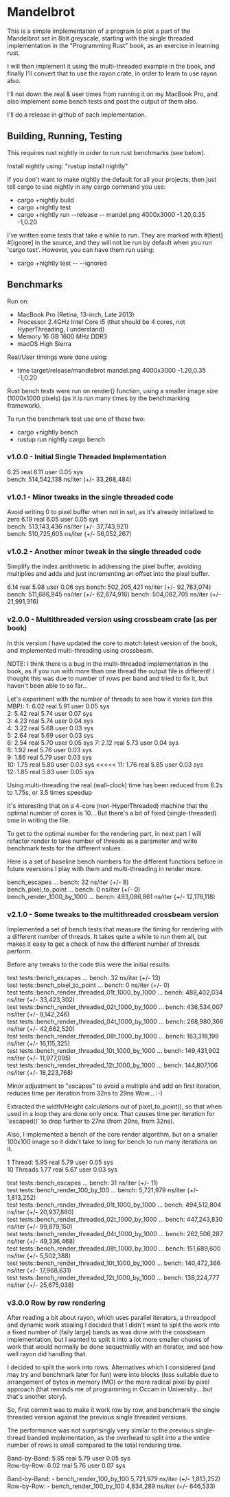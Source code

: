 # Mandelbrot

This is a simple implementation of a program to plot a part of the Mandelbrot set in 8bit greyscale, 
starting with the single threaded implementation in the "Programming Rust" book, as an exercise in learning rust.

I will then implement it using the multi-threaded example in the book, and finally
I'll convert that to use the rayon crate, in order to learn to use rayon also.

I'll not down the real & user times from running it on my MacBook Pro, and also
implement some bench tests and post the output of them also.

I'll do a release in github of each implementation.

## Building, Running, Testing
This requires rust nightly in order to run rust benchmarks (see below).

Install nightly using: "rustup install nightly"

If you don't want to make nightly the default for all your projects, then just tell cargo to use nightly in
any cargo command you use:
- cargo +nightly build
- cargo +nightly test
- cargo +nightly run --release -- mandel.png 4000x3000 -1.20,0.35 -1,0.20

I've written some tests that take a while to run. They are marked with #[test] #[ignore] in the
source, and they will not be run by default when you run 'cargo test'. 
However, you can have them run using:
- cargo +nightly test -- --ignored

## Benchmarks
Run on:
- MacBook Pro (Retina, 13-inch, Late 2013)
- Processor 2.4GHz Intel Core i5  (that should be 4 cores, not HyperThreading, I understand)
- Memory 16 GB 1600 MHz DDR3
- macOS High Sierra

Real/User timings were done using:
- time target/release/mandlebrot mandel.png 4000x3000 -1.20,0.35 -1,0.20

Rust bench tests were run on render() function, using a smaller image size (1000x1000 pixels)
(as it is run many times by the benchmarking framework).

To run the benchmark test use one of these two: 
- cargo +nightly bench
- rustup run nightly cargo bench

### v1.0.0 - Initial Single Threaded Implementation
6.25 real         6.11 user         0.05 sys  
bench: 514,542,138 ns/iter (+/- 33,268,484)  

### v1.0.1 - Minor tweaks in the single threaded code
Avoid writing 0 to pixel buffer when not in set, as it's already initialized to zero
6.19 real         6.05 user         0.05 sys  
bench: 513,143,436 ns/iter (+/- 37,743,921)  
bench: 510,725,605 ns/iter (+/- 56,052,267)  

### v1.0.2 - Another minor tweak in the single threaded code
Simplify the index arrithmetic in addressing the pixel buffer, avoiding 
multiplies and adds and just incrementing an offset into the pixel buffer.

6.14 real         5.98 user         0.06 sys
bench: 502,205,421 ns/iter (+/- 92,783,074)
bench: 511,686,945 ns/iter (+/- 62,674,916)
bench: 504,082,705 ns/iter (+/- 21,991,316)

### v2.0.0 - Multithreaded version using crossbeam crate (as per book)
In this version I have updated the core to match latest version of the book, 
and implemented multi-threading using crossbeam.

NOTE: I think there is a bug in the multi-threaded implementation in the book, as if you run with more than one
thread the output file is different! I thought this was due to number of rows per band and tried to fix it, but 
haven't been able to so far...

Let's experiment with the number of threads to see how it varies (on this MBP):
 1: 6.02 real         5.91 user         0.05 sys  
 2: 5.42 real         5.74 user         0.07 sys  
 3: 4.23 real         5.74 user         0.04 sys  
 4: 3.22 real         5.68 user         0.03 sys  
 5: 2.64 real         5.69 user         0.03 sys  
 6: 2.54 real         5.70 user         0.05 sys
 7: 2.12 real         5.73 user         0.04 sys  
 8: 1.92 real         5.76 user         0.03 sys  
 9: 1.86 real         5.79 user         0.03 sys  
10: 1.75 real         5.80 user         0.03 sys  <<<<<
11: 1.76 real         5.85 user         0.03 sys  
12: 1.85 real         5.83 user         0.05 sys  
 
Using multi-threading the real (wall-clock) time has been reduced from 6.2s to 1.75s, 
or 3.5 times speedup

It's interesting that on a 4-core (non-HyperThreaded) machine that the optimal number of cores
is 10... But there's a bit of fixed (single-threaded) time in writing the file. 

To get to the optimal number for the rendering part, in next part I will refactor render to
take number of threads as a parameter and write benchmark tests for the different values.

Here is a set of baseline bench numbers for the different functions before in future veersions
I play with them and multi-threading in render more.

bench_escapes             ... bench:          32 ns/iter (+/- 8)  
bench_pixel_to_point      ... bench:           0 ns/iter (+/- 0)  
bench_render_1000_by_1000 ... bench: 493,086,861 ns/iter (+/- 12,176,118)  

### v2.1.0 - Some tweaks to the multithreaded crossbeam version
Implemented a set of bench tests that measure the timing for rendering with a different number
of threads. It takes quite a while to run them all, but makes it easy to get a check
of how the different number of threads perform.

Before any tweaks to the code this were the initial results:

test tests::bench_escapes                          ... bench:          32 ns/iter (+/- 13)  
test tests::bench_pixel_to_point                   ... bench:           0 ns/iter (+/- 0)  
test tests::bench_render_threaded_01t_1000_by_1000 ... bench: 488,402,034 ns/iter (+/- 33,423,302)  
test tests::bench_render_threaded_02t_1000_by_1000 ... bench: 436,534,007 ns/iter (+/- 9,142,246)  
test tests::bench_render_threaded_04t_1000_by_1000 ... bench: 268,980,366 ns/iter (+/- 42,662,520)  
test tests::bench_render_threaded_08t_1000_by_1000 ... bench: 163,316,199 ns/iter (+/- 16,115,325)  
test tests::bench_render_threaded_10t_1000_by_1000 ... bench: 149,431,902 ns/iter (+/- 11,977,095)  
test tests::bench_render_threaded_12t_1000_by_1000 ... bench: 144,807,106 ns/iter (+/- 18,223,768)  


Minor adjustment to "escapes" to avoid a multiple and add on first iteration,
reduces time per iteration from 32ns to 29ns Wow... :-) 

Extracted the width/Height calculations out of pixel_to_point(), so that when used in a loop they are
done only once.
That causes time per iteration for 'escaped()' to drop further to 27ns (from 29ns, from 32ns).

Also, I implemented a bench of the core render algorithm, but on a smaller 100x100 image
so it didn't take to long for bench to run many iterations on it.

1  Thread: 5.95 real         5.79 user         0.05 sys  
10 Threads 1.77 real         5.67 user         0.03 sys  

test tests::bench_escapes                          ... bench:          31 ns/iter (+/- 11)  
test tests::bench_render_100_by_100                ... bench:   5,721,979 ns/iter (+/- 1,813,252)  
test tests::bench_render_threaded_01t_1000_by_1000 ... bench: 494,512,804 ns/iter (+/- 20,937,880)  
test tests::bench_render_threaded_02t_1000_by_1000 ... bench: 447,243,830 ns/iter (+/- 99,879,150)  
test tests::bench_render_threaded_04t_1000_by_1000 ... bench: 262,506,287 ns/iter (+/- 49,336,468)  
test tests::bench_render_threaded_08t_1000_by_1000 ... bench: 151,689,600 ns/iter (+/- 5,502,388)  
test tests::bench_render_threaded_10t_1000_by_1000 ... bench: 140,472,366 ns/iter (+/- 17,968,631)  
test tests::bench_render_threaded_12t_1000_by_1000 ... bench: 138,224,777 ns/iter (+/- 25,675,038)  

### v3.0.0 Row by row rendering
After reading a bit about rayon, which uses parallel iterators, a threadpool and dynamic work stealing I 
decided that I didn't want to split the work into a fixed number of (faily large) bands as was done
with the crossbeam implementation, but I wanted to split it into a lot more smaller chunks of work that
would normally be done sequetnially with an iterator, and see how well rayon did handling that.

I decided to split the work into rows. Alternatives which I considered (and may try and benchmark later
for fun) were into blocks (less suitable due to arrangement of bytes in memory IMO) or the more radical
pixel by pixel approach (that reminds me of programming in Occam in University....but that's another story).

So, first commit was to make it work row by row, and benchmark the single threaded version against the 
previous single threaded versions.

The performance was not surprisingly very similar to the previous single-thread banded implementation,
as the overhead to split into a the entire number of rows is small compared to the total
rendering time.

Band-by-Band: 5.95 real         5.79 user         0.05 sys  
Row-by-Row:   6.02 real         5.76 user         0.07 sys  

Band-by-Band: - bench_render_100_by_100           5,721,979 ns/iter (+/- 1,813,252)  
Row-by-Row:   - bench_render_100_by_100           4,834,289 ns/iter (+/- 646,533)  
